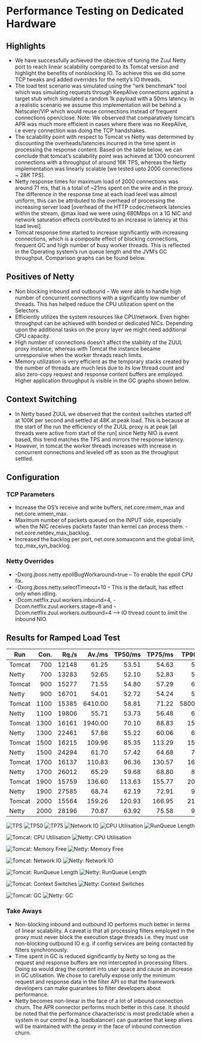 # Performance Testing on Dedicated Hardware

## Highlights

-   We have successfully achieved the objective of tuning the Zuul Netty port to reach linear scalability compared to its Tomcat version and highlight the benefits of nonblocking IO. To achieve this we did some TCP tweaks and added overrides for the netty’s IO threads.
-   The load test scenario was simulated using the “wrk benchmark” tool which was simulating requests through KeepAlive connections against a target stub which simulated a random 1k payload with a 50ms latency. In a realistic scenario we assume this implementation will be behind a Netscaler/VIP which would reuse connections instead of frequent connections open/close.
    Note: We observed that comparatively tomcat’s APR was much more efficient in cases where there was no KeepAlive, i.e every connection was doing the TCP handshakes.
-   The scalability point with respect to Tomcat vs Netty was determined by discounting the overheads/latencies incurred in the time spent in processing the response content. Based on the table below, we can conclude that tomcat’s scalability point was achieved at 1300 concurrent connections with a throughput of around 16K TPS, whereas the Netty implementation was linearly scalable [we tested upto 2000 connections ~ 28K TPS].
-   Netty response times for maximum load of 2000 connections was around 71 ms, that is a total of ~21ms spent on the wire and in the proxy. The difference in the response time at each load level was almost uniform, this can be attributed to the overhead of processing the increasing server load [overhead of the HTTP codec/network latencies within the stream, @max load we were using 680Mbps on a 1G NIC and network saturation effects contributed to an increase in latency at this load level].
-   Tomcat response time started to increase significantly with increasing connections, which is a composite effect of blocking connections, frequent GC and high number of busy worker threads. This is reflected in the Operating system’s run queue length and the JVM’s GC throughput. Comparison graphs can be found below.

## Positives of Netty
 -  Non blocking inbound and outbound – We were able to handle high number of concurrent connections with a significantly low number of threads. This has helped reduce the CPU utilization spent on the Selectors.
 -  Efficiently utilizes the system resources like CPU/network. Even higher throughput can be achieved with bonded or dedicated NICs. Depending upon the additional tasks on the proxy layer we might need additional CPU capacity.
 -  High number of connections doesn’t affect the stability of the ZUUL proxy instance, whereas with Tomcat the instance became unresponsive when the worker threads reach limits.
 -  Memory utilization is very efficient as the temporary stacks created by the number of threads are much less due to its low thread count and also zero-copy request and response content buffers are employed. Higher application throughput is visible in the GC graphs shown below.

## Context Switching
 -  In Netty based ZUUL we observed that the context switches started off at 100K per second and settled at 48K at peak load. This is because at the start of the run the efficiency of the ZUUL proxy is at peak [all threads were active from start of the run] since Netty NIO is event based, this trend matches the TPS and mirrors the response latency.
 -  However, in tomcat the worker threads increases with increase in concurrent connections and leveled off as soon as the throughput settled.

## Configuration
### TCP Parameters
- Increase the OS’s receive and write buffers, net.core.rmem\_max and net.core.wmem_max.
- Maximum number of packets queued on the INPUT side, especially when the NIC receives packets faster than kernel can process them. - net.core.netdev\_max_backlog.
- Increased the backlog per port, net.core.somaxconn and the global limit, tcp\_max\_syn_backlog.

### Netty Overrides
-   -Dxorg.jboss.netty.epollBugWorkaround=true – To enable the epoll CPU fix.
-   -Dxorg.jboss.netty.selectTimeout=10 – This is the default, has effect only when idling.
-   -Dcom.netflix.zuul.workers.inbound=4, -Dcom.netflix.zuul.workers.stage=8 and -Dcom.netflix.zuul.workers.outbound=4 –> IO thread count to limit the inbound NIO.

## Results for Ramped Load Test
Run     |Con.           |Rq./s      |Av./ms             |TP50/ms        |TP75/ms        |TP90/ms        |CPU/%  |LdAvg      |Ctx Sw.            |Mbps
---     |--:            |--:        |--:                |--:            |--:            |--:            |--:    |--:        |--:                |--:
Tomcat	|700	        |12148	    |61.25	            |53.51	        |54.63	        |58.00	        |61.02	|9.30	    |71946.30	        |306.81
Netty	|700	        |13283	    |52.65	            |52.10	        |52.83	        |54.25	        |47.32	|6.93	    |93207.48	        |313.06
Tomcat	|900	        |15277	    |71.55	            |54.80	        |57.29      	|64.19	        |74.12	|14.85	    |74591.69       	|373.70
Netty	|900	        |16701	    |54.01	            |52.72	        |54.24      	|56.98	        |57.50	|7.93	    |89477.57       	|400.00
Tomcat	|1100	        |15385	    |6410.00            |58.81	        |71.22      	|58000.00	    |79.57	|18.10	    |69413.10       	|367.46
Netty	|1100	        |19806	    |55.71	            |53.73	        |56.48      	|60.80	        |64.23	|8.60	    |80201.63       	|475.56
Tomcat	|1300	        |16161	    |1940.00 	        |70.10	        |88.83      	|154.94	        |83.18	|19.79	    |69286.21	        |379.87
Netty	|1300	        |22461	    |57.86	            |55.22	        |60.06      	|67.43	        |70.43	|9.12	    |71283.04	        |540.41
Tomcat	|1500	        |16215	    |109.96	            |85.35	        |113.29     	|151.89	        |84.26	|20.37	    |72201.76	        |392.80
Netty	|1500	        |24294	    |61.70	            |57.42	        |64.68      	|77.24	        |73.89	|9.22	    |62635.39	        |586.07
Tomcat	|1700	        |16137  	|110.83	            |96.36	        |130.57	        |167.38	        |84.66	|21.72	    |71682.80	        |386.01
Netty	|1700	        |26012	    |65.29	            |59.68	        |68.80       	|85.59	        |75.57	|9.34	    |56936.30	        |627.89
Tomcat	|1900	        |15759	    |136.60	            |113.63	        |155.77     	|203.54	        |85.13	|21.33	    |69941.45	        |377.01
Netty	|1900	        |27585	    |68.74	            |62.19	        |72.91      	|92.45      	|77.54	|9.62	    |51156.29	        |666.63
Tomcat	|2000	        |15564	    |159.26	            |120.93	        |166.95     	|218.64        	|65.08	|16.75	    |54500.02	        |291.12
Netty	|2000	        |28196	    |70.87	            |63.92	        |75.58      	|96.34      	|78.96	|9.71	    |48146.36       	|682.39

![TPS](images/tps.png)
![TP50](images/tp50.png)
![TP75](images/tp75.png)
![Network IO](images/network.png)
![CPU Utilisation](images/cpu.png)
![RunQueue Length](images/qlen.png)

![Tomcat: CPU Utilisation](images/tomcat/cpu.png)
![Netty: CPU Utilisation](images/netty/cpu.png)

![Tomcat: Memory Free](images/tomcat/memfree.png)
![Netty: Memory Free](images/netty/memfree.png)

![Tomcat: Network IO](images/tomcat/network.png)
![Netty: Network IO](images/netty/network.png)

![Tomcat: RunQueue Length](images/tomcat/runq.png)
![Netty: RunQueue Length](images/netty/runq.png)

![Tomcat: Context Switches](images/tomcat/cswitch.png)
![Netty: Context Switches](images/netty/cswitch.png)

![Tomcat: GC](images/tomcat/gc.png)
![Netty: GC](images/netty/gc.png)

### Take Aways
-   Non-blocking inbound and outbound IO performs much better in terms of linear scalability. A caveat is that all processing filters employed in the proxy must never block the execution stage threads i.e. they must use non-blocking outbound IO e.g. if config services are being contacted by filters synchronously.
-   Time spent in GC is reduced significantly by Netty so long as the request and response buffers are not intercepted in processing filters. Doing so would drag the content into user space and cause an increase in GC utilisation. We chose to carefully expose only the minimum request and response data in the filter API so that the framework developers can make guarantees to filter developers about performance.
-   Netty becomes non-linear in the face of a lot of inbound connection churn. The APR connector performs much better in this case. It should be noted that the performance characteristic is most predictable when a system in our control (e.g. loadbalancer) can guarantee that keep alives will be maintained with the proxy in the face of inbound connection churn.

